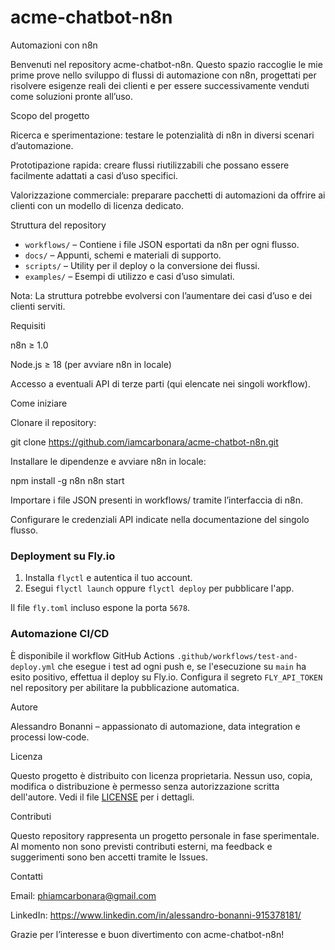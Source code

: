 # acme-chatbot-n8n
Automazioni con n8n

Benvenuti nel repository acme-chatbot-n8n. Questo spazio raccoglie le mie prime prove nello sviluppo di flussi di automazione con n8n, progettati per risolvere esigenze reali dei clienti e per essere successivamente venduti come soluzioni pronte all’uso.

Scopo del progetto

Ricerca e sperimentazione: testare le potenzialità di n8n in diversi scenari d’automazione.

Prototipazione rapida: creare flussi riutilizzabili che possano essere facilmente adattati a casi d’uso specifici.

Valorizzazione commerciale: preparare pacchetti di automazioni da offrire ai clienti con un modello di licenza dedicato.

Struttura del repository

- `workflows/` – Contiene i file JSON esportati da n8n per ogni flusso.
- `docs/` – Appunti, schemi e materiali di supporto.
- `scripts/` – Utility per il deploy o la conversione dei flussi.
- `examples/` – Esempi di utilizzo e casi d’uso simulati.

Nota: La struttura potrebbe evolversi con l’aumentare dei casi d’uso e dei clienti serviti.

Requisiti

n8n ≥ 1.0

Node.js ≥ 18 (per avviare n8n in locale)

Accesso a eventuali API di terze parti (qui elencate nei singoli workflow).

Come iniziare

Clonare il repository:

git clone https://github.com/iamcarbonara/acme-chatbot-n8n.git

Installare le dipendenze e avviare n8n in locale:

npm install -g n8n
n8n start

Importare i file JSON presenti in workflows/ tramite l’interfaccia di n8n.

Configurare le credenziali API indicate nella documentazione del singolo flusso.

### Deployment su Fly.io

1. Installa `flyctl` e autentica il tuo account.
2. Esegui `flyctl launch` oppure `flyctl deploy` per pubblicare l'app.

Il file `fly.toml` incluso espone la porta `5678`.

### Automazione CI/CD

È disponibile il workflow GitHub Actions `.github/workflows/test-and-deploy.yml` che esegue i test ad ogni push e, se l'esecuzione su `main` ha esito positivo, effettua il deploy su Fly.io. Configura il segreto `FLY_API_TOKEN` nel repository per abilitare la pubblicazione automatica.

Autore

Alessandro Bonanni – appassionato di automazione, data integration e processi low‑code.

Licenza

Questo progetto è distribuito con licenza proprietaria. Nessun uso, copia, modifica o distribuzione è permesso senza autorizzazione scritta dell'autore. Vedi il file [LICENSE](LICENSE) per i dettagli.

Contributi

Questo repository rappresenta un progetto personale in fase sperimentale. Al momento non sono previsti contributi esterni, ma feedback e suggerimenti sono ben accetti tramite le Issues.

Contatti

Email: phiamcarbonara@gmail.com

LinkedIn: https://www.linkedin.com/in/alessandro-bonanni-915378181/

Grazie per l’interesse e buon divertimento con acme-chatbot-n8n!
